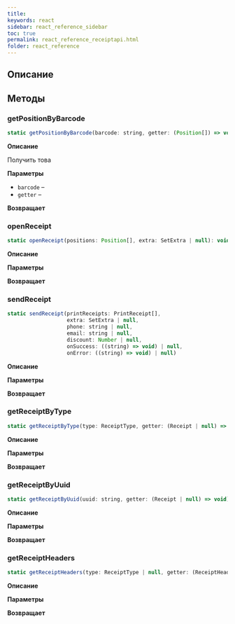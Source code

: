 ```yaml
---
title:
keywords: react
sidebar: react_reference_sidebar
toc: true
permalink: react_reference_receiptapi.html
folder: react_reference
---
```


## Описание

## Методы

### getPositionByBarcode

```js
static getPositionByBarcode(barcode: string, getter: (Position[]) => void): void
```

**Описание**

Получить това

**Параметры**

* `barcode` –
* `getter` –

**Возвращает**

### openReceipt

```js
static openReceipt(positions: Position[], extra: SetExtra | null): void
```

**Описание**

**Параметры**

**Возвращает**

### sendReceipt

```js
static sendReceipt(printReceipts: PrintReceipt[],
                   extra: SetExtra | null,
                   phone: string | null,
                   email: string | null,
                   discount: Number | null,
                   onSuccess: ((string) => void) | null,
                   onError: ((string) => void) | null)
```

**Описание**

**Параметры**

**Возвращает**

### getReceiptByType

```js
static getReceiptByType(type: ReceiptType, getter: (Receipt | null) => void): void
```

**Описание**

**Параметры**

**Возвращает**

### getReceiptByUuid

```js
static getReceiptByUuid(uuid: string, getter: (Receipt | null) => void): void
```

**Описание**

**Параметры**

**Возвращает**

### getReceiptHeaders

```js
static getReceiptHeaders(type: ReceiptType | null, getter: (ReceiptHeader[]) => void): void
```

**Описание**

**Параметры**

**Возвращает**

